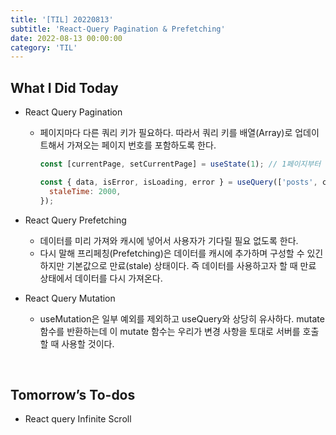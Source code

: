 ```yaml
---
title: '[TIL] 20220813'
subtitle: 'React-Query Pagination & Prefetching'
date: 2022-08-13 00:00:00
category: 'TIL'
---
```


## What I Did Today

- React Query Pagination

  - 페이지마다 다른 쿼리 키가 필요하다. 따라서 쿼리 키를 배열(Array)로 업데이트해서 가져오는 페이지 번호를 포함하도록 한다.

    ```jsx
    const [currentPage, setCurrentPage] = useState(1); // 1페이지부터

    const { data, isError, isLoading, error } = useQuery(['posts', currentPage], () => fetchPosts(currentPage), {
      staleTime: 2000,
    });
    ```

- React Query Prefetching
  - 데이터를 미리 가져와 캐시에 넣어서 사용자가 기다릴 필요 없도록 한다.
  - 다시 말해 프리페칭(Prefetching)은 데이터를 캐시에 추가하며 구성할 수 있긴 하지만 기본값으로 만료(stale) 상태이다. 즉 데이터를 사용하고자 할 때 만료 상태에서 데이터를 다시 가져온다.
- React Query Mutation
  - useMutation은 일부 예외를 제외하고 useQuery와 상당히 유사하다. mutate 함수를 반환하는데 이 mutate 함수는 우리가 변경 사항을 토대로 서버를 호출할 때 사용할 것이다.

<br/>

## Tomorrow’s To-dos

- React query Infinite Scroll

  <br/>

